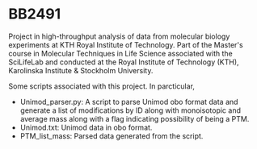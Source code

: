 # BB2491
Project in high-throughput analysis of data from molecular biology experiments at KTH Royal Institute of Technology. Part of the Master's course in Molecular Techniques in Life Science associated with the SciLifeLab and conducted at the Royal Institute of Technology (KTH), Karolinska Institute &amp; Stockholm University.

Some scripts associated with this project. In parcticular,

- Unimod_parser.py: A script to parse Unimod obo format data and generate a list of modifications by ID along with monoisotopic and average mass along with a flag indicating possibility of being a PTM.
- Unimod.txt: Unimod data in obo format.
- PTM_list_mass: Parsed data generated from the script.
